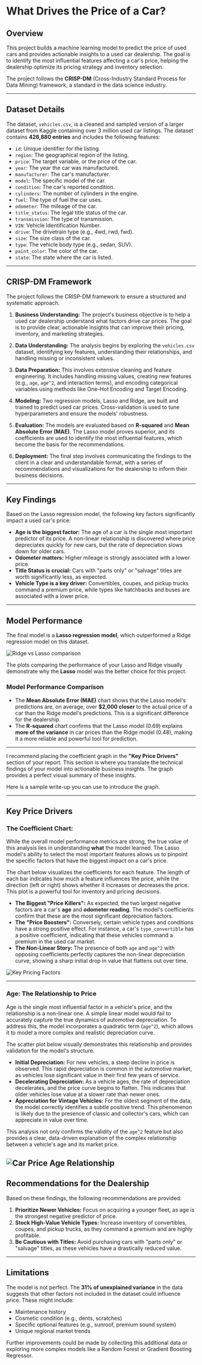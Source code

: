 # What Drives the Price of a Car?

## Overview

This project builds a machine learning model to predict the price of used cars and provides actionable insights to a used car dealership. The goal is to identify the most influential features affecting a car's price, helping the dealership optimize its pricing strategy and inventory selection.

The project follows the **CRISP-DM** (Cross-Industry Standard Process for Data Mining) framework, a standard in the data science industry.

---

## Dataset Details

The dataset, `vehicles.csv`, is a cleaned and sampled version of a larger dataset from Kaggle containing over 3 million used car listings. The dataset contains **426,880 entries** and includes the following features:

* `id`: Unique identifier for the listing.
* `region`: The geographical region of the listing.
* `price`: The target variable, or the price of the car.
* `year`: The year the car was manufactured.
* `manufacturer`: The car's manufacturer.
* `model`: The specific model of the car.
* `condition`: The car's reported condition.
* `cylinders`: The number of cylinders in the engine.
* `fuel`: The type of fuel the car uses.
* `odometer`: The mileage of the car.
* `title_status`: The legal title status of the car.
* `transmission`: The type of transmission.
* `VIN`: Vehicle Identification Number.
* `drive`: The drivetrain type (e.g., 4wd, rwd, fwd).
* `size`: The size class of the car.
* `type`: The vehicle body type (e.g., sedan, SUV).
* `paint_color`: The color of the car.
* `state`: The state where the car is listed.

---

## CRISP-DM Framework

The project follows the CRISP-DM framework to ensure a structured and systematic approach.

1.  **Business Understanding:** The project's business objective is to help a used car dealership understand what factors drive car prices. The goal is to provide clear, actionable insights that can improve their pricing, inventory, and marketing strategies.

2.  **Data Understanding:** The analysis begins by exploring the `vehicles.csv` dataset, identifying key features, understanding their relationships, and handling missing or inconsistent values.

3.  **Data Preparation:** This involves extensive cleaning and feature engineering. It includes handling missing values, creating new features (e.g., `age`, `age^2`, and interaction terms), and encoding categorical variables using methods like One-Hot Encoding and Target Encoding.

4.  **Modeling:** Two regression models, Lasso and Ridge, are built and trained to predict used car prices. Cross-validation is used to tune hyperparameters and ensure the models' robustness.

5.  **Evaluation:** The models are evaluated based on **R-squared** and **Mean Absolute Error (MAE)**. The Lasso model proves superior, and its coefficients are used to identify the most influential features, which become the basis for the recommendations.

6.  **Deployment:** The final step involves communicating the findings to the client in a clear and understandable format, with a series of recommendations and visualizations for the dealership to inform their business decisions.

---

## Key Findings
Based on the Lasso regression model, the following key factors significantly impact a used car's price:

* **Age is the biggest factor:** The age of a car is the single most important predictor of its price. A non-linear relationship is discovered where price depreciates quickly for new cars, but the rate of depreciation slows down for older cars.
* **Odometer matters:** Higher mileage is strongly associated with a lower price.
* **Title Status is crucial:** Cars with "parts only" or "salvage" titles are worth significantly less, as expected.
* **Vehicle Type is a key driver:** Convertibles, coupes, and pickup trucks command a premium price, while types like hatchbacks and buses are associated with a lower price.

---

## Model Performance

The final model is a **Lasso regression model**, which outperformed a Ridge regression model on this dataset.

![Ridge vs Lasso comparison](images/ridge_vs_lasso_split.png)

The plots comparing the performance of your Lasso and Ridge visually demonstrate why the **Lasso** model was the better choice for this project.

### **Model Performance Comparison**

* The **Mean Absolute Error (MAE)** chart shows that the Lasso model's predictions are, on average, over **$2,000 closer** to the actual price of a car than the Ridge model's predictions. This is a significant difference for the dealership.
* The **R-squared** chart confirms that the Lasso model (0.69) explains **more of the variance** in car prices than the Ridge model (0.48), making it a more reliable and powerful tool for prediction.
---
I recommend placing the coefficient graph in the **"Key Price Drivers"** section of your report. This section is where you translate the technical findings of your model into actionable business insights. The graph provides a perfect visual summary of these insights.

Here is a sample write-up you can use to introduce the graph.

***

## Key Price Drivers

### The Coefficient Chart: 
While the overall model performance metrics are strong, the true value of this analysis lies in understanding **what** the model learned. The Lasso model's ability to select the most important features allows us to pinpoint the specific factors that have the biggest impact on a car's price.

The chart below visualizes the coefficients for each feature. The length of each bar indicates how much a feature influences the price, while the direction (left or right) shows whether it increases or decreases the price. This plot is a powerful tool for inventory and pricing decisions.

* **The Biggest "Price Killers":** As expected, the two largest negative factors are a car's **age** and **odometer reading**. The model's coefficients confirm that these are the most significant depreciation factors.
* **The "Price Boosters":** Conversely, certain vehicle types and conditions have a strong positive effect. For instance, a car's `type_convertible` has a positive coefficient, indicating that these vehicles command a premium in the used car market.
* **The Non-Linear Story:** The presence of both `age` and `age^2` with opposing coefficients perfectly captures the non-linear depreciation curve, showing a sharp initial drop in value that flattens out over time.

![Key Pricing Factors](images/vehicles_price_affecting_features.jpg)

***

### Age: The Relationship to Price

Age is the single most influential factor in a vehicle's price, and the relationship is a non-linear one. A simple linear model would fail to accurately capture the true dynamics of automotive depreciation. To address this, the model incorporates a quadratic term (`age^2`), which allows it to model a more complex and realistic depreciation curve.

The scatter plot below visually demonstrates this relationship and provides validation for the model's structure.

* **Initial Depreciation:** For new vehicles, a steep decline in price is observed. This rapid depreciation is common in the automotive market, as vehicles lose significant value in their first few years of service.
* **Decelerating Depreciation:** As a vehicle ages, the rate of depreciation decelerates, and the price curve begins to flatten. This indicates that older vehicles lose value at a slower rate than newer ones.
* **Appreciation for Vintage Vehicles:** For the oldest segment of the data, the model correctly identifies a subtle positive trend. This phenomenon is likely due to the presence of classic and collector's cars, which can appreciate in value over time.

This analysis not only confirms the validity of the `age^2` feature but also provides a clear, data-driven explanation of the complex relationship between a vehicle's age and its market price.

![Car Price Age Relationship](images/car_price_vs_age.jpg)
---
## Recommendations for the Dealership

Based on these findings, the following recommendations are provided:

1.  **Prioritize Newer Vehicles:** Focus on acquiring a younger fleet, as age is the strongest negative predictor of price.
2.  **Stock High-Value Vehicle Types:** Increase inventory of convertibles, coupes, and pickup trucks, as they command a premium and are highly profitable.
3.  **Be Cautious with Titles:** Avoid purchasing cars with "parts only" or "salvage" titles, as these vehicles have a drastically reduced value.

---

## Limitations

The model is not perfect. The **31% of unexplained variance** in the data suggests that other factors not included in the dataset could influence price. These might include:

* Maintenance history
* Cosmetic condition (e.g., dents, scratches)
* Specific optional features (e.g., sunroof, premium sound system)
* Unique regional market trends

Further improvements could be made by collecting this additional data or exploring more complex models like a Random Forest or Gradient Boosting Regressor.
